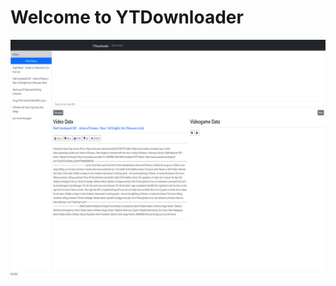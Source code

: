 # Welcome to YTDownloader

![ytdownloader - An actual good YouTube videos downloader, totally for free!.](screenshot.png)
